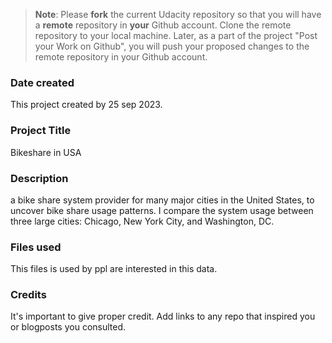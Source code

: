 >**Note**: Please **fork** the current Udacity repository so that you will have a **remote** repository in **your** Github account. Clone the remote repository to your local machine. Later, as a part of the project "Post your Work on Github", you will push your proposed changes to the remote repository in your Github account.

### Date created
This project created by 25 sep 2023.

### Project Title
Bikeshare in USA

### Description
a bike share system provider for many major cities in the United States, to uncover bike share usage patterns. I  compare the system usage between three large cities: Chicago, New York City, and Washington, DC.
### Files used
This files is used by ppl are interested in this data. 

### Credits
It's important to give proper credit. Add links to any repo that inspired you or blogposts you consulted.

